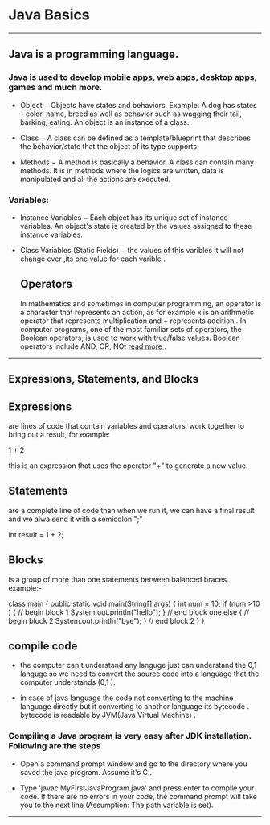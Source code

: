 
# Java Basics
_________________________________________

## Java is a programming language. ###

### Java is used to develop mobile apps, web apps, desktop apps, games and much more. ###

- Object − Objects have states and behaviors. Example: A dog has states - color, name, breed as well as behavior such as wagging their tail, barking, eating. An object is an instance of a class.

- Class − A class can be defined as a template/blueprint that describes the behavior/state that the object of its type supports.

- Methods − A method is basically a behavior. A class can contain many methods. It is in methods where the logics are written, data is manipulated and all the actions are executed.

### Variables:

- Instance Variables − Each object has its unique set of instance variables. An object's state is created by the values assigned to these instance variables.

- Class Variables (Static Fields) − the values of this varibles it will not change ever ,its one value for each varible .


   ## Operators
   In mathematics and sometimes in computer programming, an operator is a character that represents an action, as for example x is an arithmetic operator that represents multiplication and + represents addition . In computer programs, one of the most familiar sets of operators, the Boolean operators, is used to work with true/false values. Boolean operators include AND, OR, NOt
   [read more ](https://whatis.techtarget.com/definition/operator).
________________________________________________

## Expressions, Statements, and Blocks

## Expressions

are lines of code that contain variables and operators, work together to bring out a result, for example:

1 + 2

this is an expression that uses the operator "+" to generate a new value.

## Statements

 are a complete line of code than when we run it, we can have a final result and we alwa send it with a semicolon ";"

int result = 1 + 2;
## Blocks

 is a group of more than one statements between balanced braces.
 example:-

 class main {
public static void main(String[] args) {
int num = 10;
if (num >10 ) { // begin block 1
System.out.println("hello");
} // end block one
else { // begin block 2
System.out.println("bye");
} // end block 2
}
}

## compile code
- the computer can't understand any languge just can understand the 0,1 languge so we need to  convert the source code into a language that the computer understands (0,1 ).

* in case of java language the code not converting to the machine language directly but it converting to another language its bytecode . bytecode is readable by JVM(Java Virtual Machine) .

### Compiling a Java program is very easy after JDK installation. Following are the steps 

- Open a command prompt window and go to the directory where you saved the java program. Assume it's C:\.

- Type 'javac MyFirstJavaProgram.java' and press enter to compile your code. If there are no errors in your code, the command prompt will take you to the next line (Assumption: The path variable is set).
__________________________________________________________________

